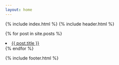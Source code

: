 ```yaml
---
layout: home
---
```

{% include index.html %}
{% include header.html %}

{% for post in site.posts %}
  <li>
    <a href="{{ post.url }}">{{ post.title }}</a>
  </li>
{% endfor %}

{% include footer.html %}